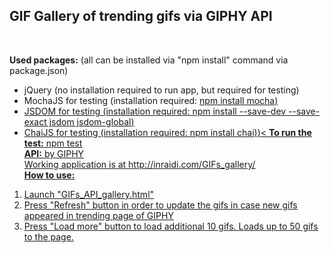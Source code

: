 <h2>GIF Gallery of trending gifs via GIPHY API</h2><br>

<b>Used packages:</b> (all can be installed via "npm install" command via package.json)<br>
- jQuery (no installation required to run app, but required for testing)<br>
- MochaJS for testing (installation required: <u>npm install mocha<u>)<br>
- JSDOM for testing (installation required: <u>npm install --save-dev --save-exact jsdom jsdom-global</u>)<br>
- ChaiJS for testing (installation required: <u>npm install chai)</u>)<
<b>To run the test:</b> <u>npm test</u><br>
<b>API:</b> by GIPHY<br>
Working application is at <a href=http://inraidi.com/GIFs_gallery/>http://inraidi.com/GIFs_gallery/</a><br>
<b>How to use:</b><br>
1. Launch "GIFs_API_gallery.html"<br>
2. Press "Refresh" button in order to update the gifs in case new gifs appeared in trending page of GIPHY<Br>
3. Press "Load more" button to load additional 10 gifs. Loads up to 50 gifs to the page.<br>

